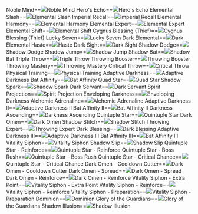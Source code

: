 Noble Mind==<img src="upload/mxd/Night_Walker/Skill Noble Mind.png"/>Noble Mind
Hero's Echo==<img src="upload/mxd/Night_Walker/Skill Echo of Hero.png"/>Hero's Echo
Elemental Slash==<img src="upload/mxd/Night_Walker/Skill Elemental Slash.png"/>Elemental Slash
Imperial Recall==<img src="upload/mxd/Night_Walker/Skill Imperial Recall.png"/>Imperial Recall
Elemental Harmony==<img src="upload/mxd/Night_Walker/Skill Elemental Harmony.png"/>Elemental Harmony
Elemental Expert==<img src="upload/mxd/Night_Walker/Skill Elemental Expert.png"/>Elemental Expert
Elemental Shift==<img src="upload/mxd/Night_Walker/Skill Elemental Shift.png"/>Elemental Shift
Cygnus Blessing (Thief)==<img src="upload/mxd/Night_Walker/Skill Cygnus Blessing.png"/>Cygnus Blessing (Thief)
Lucky Seven==<img src="upload/mxd/Night_Walker/Skill Lucky Seven (Night Walker).png"/>Lucky Seven
Dark Elemental==<img src="upload/mxd/Night_Walker/Skill Dark Elemental.png"/>Dark Elemental
Haste==<img src="upload/mxd/Night_Walker/Skill Haste (Night Walker).png"/>Haste
Dark Sight==<img src="upload/mxd/Night_Walker/Skill Dark Sight.png"/>Dark Sight
Shadow Dodge==<img src="upload/mxd/Night_Walker/Skill Shadow Dodge.png"/>Shadow Dodge
Shadow Jump==<img src="upload/mxd/Night_Walker/Skill Shadow Jump.png"/>Shadow Jump
Shadow Bat==<img src="upload/mxd/Night_Walker/Skill Shadow Bat.png"/>Shadow Bat
Triple Throw==<img src="upload/mxd/Night_Walker/Skill Triple Throw (Night Walker).png"/>Triple Throw
Throwing Booster==<img src="upload/mxd/Night_Walker/Skill Throwing Booster.png"/>Throwing Booster
Throwing Mastery==<img src="upload/mxd/Night_Walker/Skill Claw Mastery.png"/>Throwing Mastery
Critical Throw==<img src="upload/mxd/Night_Walker/Skill Critical Shot.png"/>Critical Throw
Physical Training==<img src="upload/mxd/Night_Walker/Skill Physical Training.png"/>Physical Training
Adaptive Darkness==<img src="upload/mxd/Night_Walker/Skill Adaptive Darkness.png"/>Adaptive Darkness
Bat Affinity==<img src="upload/mxd/Night_Walker/Skill Bat Affinity.png"/>Bat Affinity
Quad Star==<img src="upload/mxd/Night_Walker/Skill Quad Star (Night Walker).png"/>Quad Star
Shadow Spark==<img src="upload/mxd/Night_Walker/Skill Shadow Spark.png"/>Shadow Spark
Dark Servant==<img src="upload/mxd/Night_Walker/Skill Dark Servant.png"/>Dark Servant
Spirit Projection==<img src="upload/mxd/Night_Walker/Skill Shadow Stars.png"/>Spirit Projection
Enveloping Darkness==<img src="upload/mxd/Night_Walker/Skill Enveloping Darkness.png"/>Enveloping Darkness
Alchemic Adrenaline==<img src="upload/mxd/Night_Walker/Skill Alchemic Adrenaline.png"/>Alchemic Adrenaline
Adaptive Darkness II==<img src="upload/mxd/Night_Walker/Skill Adaptive Darkness II.png"/>Adaptive Darkness II
Bat Affinity II==<img src="upload/mxd/Night_Walker/Skill Bat Affinity II.png"/>Bat Affinity II
Darkness Ascending==<img src="upload/mxd/Night_Walker/Skill Darkness Ascending.png"/>Darkness Ascending
Quintuple Star==<img src="upload/mxd/Night_Walker/Skill Quintuple Star.png"/>Quintuple Star
Dark Omen==<img src="upload/mxd/Night_Walker/Skill Dark Omen.png"/>Dark Omen
Shadow Stitch==<img src="upload/mxd/Night_Walker/Skill Shadow Stitch.png"/>Shadow Stitch
Throwing Expert==<img src="upload/mxd/Night_Walker/Skill Claw Expert.png"/>Throwing Expert
Dark Blessing==<img src="upload/mxd/Night_Walker/Skill Dark Blessing.png"/>Dark Blessing
Adaptive Darkness III==<img src="upload/mxd/Night_Walker/Skill Adaptive Darkness III.png"/>Adaptive Darkness III
Bat Affinity III==<img src="upload/mxd/Night_Walker/Skill Bat Affinity III.png"/>Bat Affinity III
Vitality Siphon==<img src="upload/mxd/Night_Walker/Skill Vitality Siphon.png"/>Vitality Siphon
Shadow Slip==<img src="upload/mxd/Night_Walker/Skill Shadow Slip.png"/>Shadow Slip
Quintuple Star \- Reinforce==<img src="upload/mxd/Night_Walker/Skill Quintuple Star - Reinforce.png"/>Quintuple Star - Reinforce
Quintuple Star \- Boss Rush==<img src="upload/mxd/Night_Walker/Skill Quintuple Star - Boss Rush.png"/>Quintuple Star - Boss Rush
Quintuple Star \- Critical Chance==<img src="upload/mxd/Night_Walker/Skill Quintuple Star - Critical Chance.png"/>Quintuple Star - Critical Chance
Dark Omen \- Cooldown Cutter==<img src="upload/mxd/Night_Walker/Skill Dark Omen - Cooldown Cutter.png"/>Dark Omen - Cooldown Cutter
Dark Omen \- Spread==<img src="upload/mxd/Night_Walker/Skill Dark Omen - Spread.png"/>Dark Omen - Spread
Dark Omen \- Reinforce==<img src="upload/mxd/Night_Walker/Skill Dark Omen - Reinforce.png"/>Dark Omen - Reinforce
Vitality Siphon \- Extra Point==<img src="upload/mxd/Night_Walker/Skill Vitality Siphon - Extra Point.png"/>Vitality Siphon - Extra Point
Vitality Siphon \- Reinforce==<img src="upload/mxd/Night_Walker/Skill Vitality Siphon - Reinforce.png"/>Vitality Siphon - Reinforce
Vitality Siphon \- Preparation==<img src="upload/mxd/Night_Walker/Skill Vitality Siphon - Preparation.png"/>Vitality Siphon - Preparation
Dominion==<img src="upload/mxd/Night_Walker/Skill Dominion.png"/>Dominion
Glory of the Guardians==<img src="upload/mxd/Night_Walker/Skill Glory of the Guardians (Thunder Breaker).png"/>Glory of the Guardians
Shadow Illusion==<img src="upload/mxd/Night_Walker/Skill Shadow Illusion.png"/>Shadow Illusion

